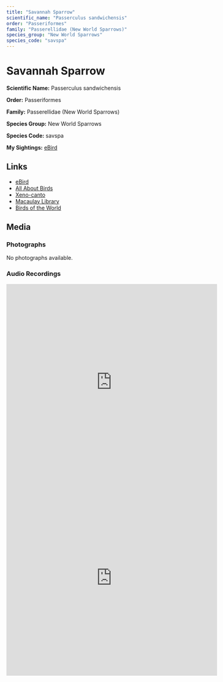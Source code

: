 ```yaml
---
title: "Savannah Sparrow"
scientific_name: "Passerculus sandwichensis"
order: "Passeriformes"
family: "Passerellidae (New World Sparrows)"
species_group: "New World Sparrows"
species_code: "savspa"
---
```


# Savannah Sparrow

**Scientific Name:** Passerculus sandwichensis

**Order:** Passeriformes

**Family:** Passerellidae (New World Sparrows)

**Species Group:** New World Sparrows

**Species Code:** savspa

**My Sightings:** [eBird](https://ebird.org/lifelist?r=world&time=life&spp=savspa)

## Links
* [eBird](https://ebird.org/species/savspa) 
* [All About Birds](https://www.allaboutbirds.org/guide/savspa) 
* [Xeno-canto](https://www.xeno-canto.org/species/savspa) 
* [Macaulay Library](https://search.macaulaylibrary.org/catalog?taxonCode=savspa&sort=rating_rank_desc)
* [Birds of the World](https://birdsoftheworld.org/bow/species/savspa)

## Media
### Photographs
No photographs available.

### Audio Recordings
<iframe src="https://macaulaylibrary.org/asset/626684620/embed" width="550" height="510" frameborder="0" allowfullscreen></iframe>
<iframe src="https://macaulaylibrary.org/asset/626915529/embed" width="550" height="510" frameborder="0" allowfullscreen></iframe>

